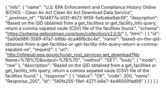 {
  "info": {
    "name": "U.S. EPA Enforcement and Compliance History Online (ECHO) - Clean Air Act Clean Air Act Download Data Service",
    "_postman_id": "1b14877a-b131-4572-9f59-5efcebe8ab39",
    "description": "Based on the QID obtained from a get_facilities or get_facility_info query, return a comma sepated vaule (CSV) file of the facilities found.",
    "schema": "https://schema.getpostman.com/json/collection/v2.0.0/"
  },
  "item": [
    {
      "id": "5a00e989-3569-47a7-b6bb-dca46f6cbc4e",
      "name": "based-on-the-qid-obtained-from-a-get-facilities-or-get-facility-info-query-return-a-comma-sepated-va",
      "request": {
        "url": "http://ofmpub.epa.gov/echo/air_rest_services.get_download?No Name=%7B%7D&output=%7B%7D",
        "method": "GET",
        "body": {
          "mode": "raw"
        },
        "description": "Based on the QID obtained from a get_facilities or get_facility_info query, return a comma sepated vaule (CSV) file of the facilities found."
      },
      "response": [
        {
          "status": "OK",
          "code": 200,
          "name": "Response_200",
          "id": "140fe255-19ef-4271-b6e7-4e46000fad99"
        }
      ]
    }
  ]
}